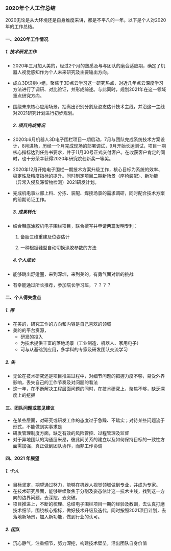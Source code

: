 ### 2020年个人工作总结



2020无论是从大环境还是自身维度来讲，都是不平凡的一年。以下是个人对2020年的工作总结。

#### 一、2020年工作情况

##### 	1. 技术研发工作

- 2020年三月加入美的，经过2个月的熟悉及与与团队的磨合适应期，确定了机器人视觉感知作为个人未来研究及主要输出方向。

- 成立3D识别小组，聚焦于3D点云学习这一研究热点，对近几年点云深度学习方法进行了调研、对比验证，并形成综述。与此同时，规划2021年在这一领域重点研究方向。

- 围绕未来核心应用场景，抽离出识别分割及姿态估计技术主线，并沿这一主线对2021研究计划进行初步规划。

  ##### 2. 项目完成情况

- 2020年6月机器人3D电子围栏项目一期启动，7月与团队完成系统技术方案设计，8月进场，历经一个月完成现场的部署调试，9月开始长运测试，项目一期核心指标达到任务书要求，并于11月30号正式交付客户。在收获客户肯定的同时，也十分荣幸获得2020年研究院创新奖一等奖。

- 2020年12月开始电子围栏一期技术方案升级工作，核心目标为系统的效率、稳定性及精度指标的提升。同时制定项目二期新场景（座椅装配）、新功能（异常入侵及滞留物检测）2021研发计划。

- 完成机电事业部上料、分拣、装配、焊接场景的需求调研，同时配合技术方案的前期论证工作。

  ##### 3. 成果转化

- 结合鞋底涂胶机电子围栏项目，联合撰写并申请两篇发明专利：

  1. 备胎三维重建及位姿估计

  2. 一种根据鞋型自动切换涂胶参数的方法

  ##### 4.个人成长

- 能够跳出舒适圈，来到深圳，来到美的，有勇气面对新的挑战

- 有幸能通过所长推荐，参加院长学习班，？？？？

  

#### 二、个人得失盘点

##### 	1. 得

- 在美的，研究工作的方向和内容是自己喜欢的领域
- 美的的平台资源，
  - 研发的投入
  - 为技术提供丰富的落地场景（工业制造、机器人、家用电子）
  - 可与从基础到应用，多学科的专家及研发团队交流学习

##### 	2. 失

- 无论在技术研究还是项目推进过程中，对细节问题的把握力度不够，易受外界影响，丢失自己的工作节奏及对问题的看法
- 这一年，在不断解决工程层面问题的同时，在技术研究上，聚焦不够，缺乏深度上的挖掘

#### 三、团队问题或意见建议

- 在某些层面，对研究或研发工作的态度过于急躁、不踏实；对待某些问题流于形式，不能做到实事求是
- 研发管理制度方面，缺乏有效的风险管控、过程管理及监督
- 对于异地团队的沟通层米昂，彼此间关系的建立以及如何保持目标的一致性方面需加强，真正做到团队协作，而非工作协调

#### 四、2021 年展望

##### 	1. 个人

- 目标坚定，期望通过努力，能够在机器人视觉领域做到专业，并成为专家。
- 在技术研究层面，能够继续聚焦于分割及姿态估计这一技术主线，找到这一方向的边界问题，去深挖，去突破。
- 项目推进上，不断的梳理、总结电子围栏项目一期的经验及教训，去认真打磨技术细节，围绕核心指标，做好技术升级及迭代，同时按照2021项目计划，去落地新场景，加入新功能，做到行业的认可。

##### 	2. 团队

- 沉心静气，注重细节，努力深挖，构建技术壁垒，活出团队自身价值



